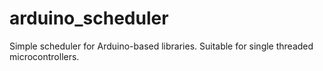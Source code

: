 # arduino_scheduler
Simple scheduler for Arduino-based libraries. Suitable for single threaded microcontrollers.
